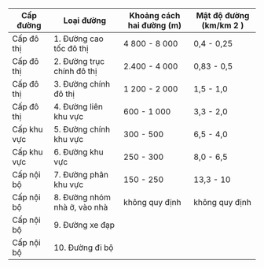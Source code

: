 | Cấp đường   | Loại đường                   | Khoảng cách hai đường (m)   | Mật độ đường (km/km 2 )   |
|-------------|------------------------------|-----------------------------|---------------------------|
| Cấp đô thị  | 1. Đường cao tốc đô thị      | 4 800 - 8 000               | 0,4 - 0,25                |
| Cấp đô thị  | 2. Đường trục chính đô thị   | 2.400 - 4 000               | 0,83 - 0,5                |
| Cấp đô thị  | 3. Đường chính đô thị        | 1 200 - 2 000               | 1,5 - 1,0                 |
| Cấp đô thị  | 4. Đường liên khu vực        | 600 - 1 000                 | 3,3 - 2,0                 |
| Cấp khu vực | 5. Đường chính khu vực       | 300 - 500                   | 6,5 - 4,0                 |
| Cấp khu vực | 6. Đường khu vực             | 250 - 300                   | 8,0 - 6,5                 |
| Cấp nội bộ  | 7. Đường phân khu vực        | 150 - 250                   | 13,3 - 10                 |
| Cấp nội bộ  | 8. Đường nhóm nhà ở, vào nhà | không quy định              | không quy định            |
| Cấp nội bộ  | 9. Đường xe đạp              |                             |                           |
| Cấp nội bộ  | 10. Đường đi bộ              |                             |                           |